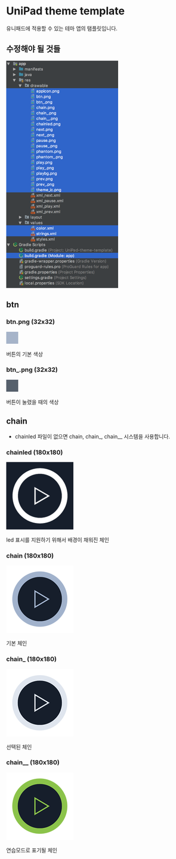 # UniPad theme template
유니패드에 적용할 수 있는 테마 앱의 탬플릿입니다.

## 수정해야 될 것들
<img src="img1.png" alt="img1" width="300px"/>

## btn

### btn.png (32x32)

![btn](/app/src/main/res/drawable/btn.png)

버튼의 기본 색상

### btn_.png (32x32)

![btn_](/app/src/main/res/drawable/btn_.png)

버튼이 눌렸을 때의 색상

## chain

- chainled 파일이 없으면 chain, chain_, chain__ 시스템을 사용합니다.

### chainled (180x180)

![chainled](/app/src/main/res/drawable/chainled.png)

led 표시를 지원하기 위해서 배경이 채워진 체인

### chain (180x180)

![chain](/app/src/main/res/drawable/chain.png)

기본 체인

### chain_ (180x180)

![chain_](/app/src/main/res/drawable/chain_.png)

선택된 체인

### chain__ (180x180)

![chain__](/app/src/main/res/drawable/chain__.png)

연습모드로 표기될 체인